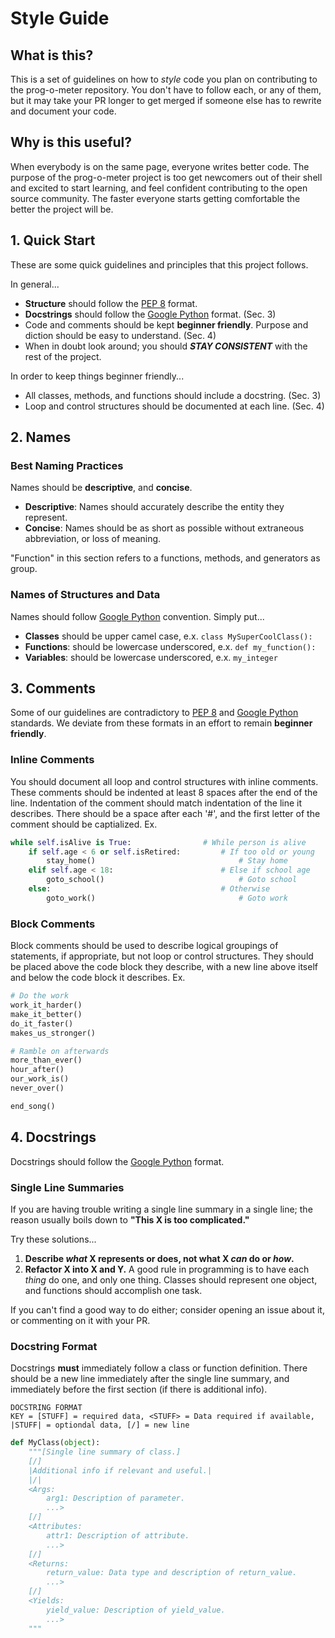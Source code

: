 # Style Guide

## What is this?
This is a set of guidelines on how to *style* code you plan on contributing to the prog-o-meter repository. You don't have to follow each, or any of them, but it may take your PR longer to get merged if someone else has to rewrite and document your code.

## Why is this useful? 
When everybody is on the same page, everyone writes better code. The purpose of the prog-o-meter project is too get newcomers out of their shell and excited to start learning, and feel confident contributing to the open source community. The faster everyone starts getting comfortable the better the project will be.

## 1. Quick Start
These are some quick guidelines and principles that this project follows. 

In general...
* **Structure** should follow the [PEP 8](https://www.python.org/dev/peps/pep-0008/#introduction) format.
* **Docstrings** should follow the [Google Python](http://google.github.io/styleguide/pyguide.html?showone=Comments#Comments) format. (Sec. 3)
* Code and comments should be kept **beginner friendly**. Purpose and diction should be easy to understand. (Sec. 4)
* When in doubt look around; you should ***STAY CONSISTENT*** with the rest of the project. 

In order to keep things beginner friendly... 
* All classes, methods, and functions should include a docstring. (Sec. 3)
* Loop and control structures should be documented at each line. (Sec. 4)

## 2. Names

### Best Naming Practices
Names should be **descriptive**, and **concise**.
*  **Descriptive**: Names should accurately describe the entity they represent. 
*  **Concise**: Names should be as short as possible without extraneous abbreviation, or loss of meaning. 

"Function" in this section refers to a functions, methods, and generators as group.

### Names of Structures and Data
Names should follow [Google Python](http://google.github.io/styleguide/pyguide.html?showone=Naming#Naming) convention. Simply put...
* **Classes** should be upper camel case, e.x. ```class MySuperCoolClass():```
* **Functions**: should be lowercase underscored, e.x. ```def my_function():``` 
* **Variables**: should be lowercase underscored, e.x. ```my_integer```

## 3. Comments
Some of our guidelines are contradictory to [PEP 8](https://www.python.org/dev/peps/pep-0008/#introduction) and [Google Python](http://google.github.io/styleguide/pyguide.html?showone=Comments#Comments) standards.
We deviate from these formats in an effort to remain **beginner friendly**.

### Inline Comments
You should document all loop and control structures with inline comments. 
These comments should be indented at least 8 spaces after the end of the line. 
Indentation of the comment should match indentation of the line it describes. 
There should be a space after each '#', and the first letter of the comment should be captialized. 
Ex. 
```python
while self.isAlive is True:                # While person is alive
    if self.age < 6 or self.isRetired:         # If too old or young
        stay_home()                                # Stay home
    elif self.age < 18:                        # Else if school age
        goto_school()                              # Goto school
    else:                                      # Otherwise
        goto_work()                                # Goto work
```

### Block Comments 
Block comments should be used to describe logical groupings of statements, if appropriate, but not loop or control structures. 
They should be placed above the code block they describe, with a new line above itself and below the code block it describes. 
Ex. 
```python
# Do the work
work_it_harder()
make_it_better()
do_it_faster()
makes_us_stronger()

# Ramble on afterwards
more_than_ever()
hour_after()
our_work_is()
never_over()

end_song()
```
## 4. Docstrings
Docstrings should follow the [Google Python](http://google.github.io/styleguide/pyguide.html?showone=Comments#Comments) format.

### Single Line Summaries
If you are having trouble writing a single line summary in a single line; the reason usually boils down to **"This X is too complicated."** 

Try these solutions...
1. **Describe *what* X represents or does, not what X *can* do or *how*.** 
2. **Refactor X into X and Y.** A good rule in programming is to have each *thing* do one, and only one thing. Classes should represent one object, and functions should accomplish one task. 

If you can't find a good way to do either; consider opening an issue about it, or commenting on it with your PR.

### Docstring Format
Docstrings **must** immediately follow a class or function definition. 
There should be a new line immediately after the single line summary, and immediately before the first section (if there is additional info).

```
DOCSTRING FORMAT
KEY = [STUFF] = required data, <STUFF> = Data required if available, |STUFF| = optiondal data, [/] = new line
```
```python
def MyClass(object):
    """[Single line summary of class.]
    [/]
    |Additional info if relevant and useful.|
    |/|
    <Args:
        arg1: Description of parameter.
        ...>
    [/]
    <Attributes:
        attr1: Description of attribute. 
        ...>
    [/]
    <Returns:
        return_value: Data type and description of return_value.
        ...>
    [/]
    <Yields:
        yield_value: Description of yield_value. 
        ...>    
    """
```
